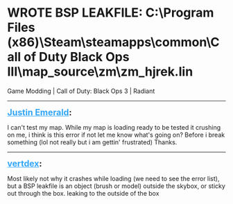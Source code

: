 # WROTE BSP LEAKFILE: C:\Program Files (x86)\Steam\steamapps\common\Call of Duty Black Ops III\\map_source\zm\zm_hjrek.lin
Game Modding | Call of Duty: Black Ops 3 | Radiant

---
<strong style="font-size: 1.4em;"><span style="text-decoration: underline;text-decoration-color: #34a7f9;"><span style="color:#34a7f9;">Justin Emerald</span></span>:</strong>

<p>I can&#39;t test my map. While my map is loading ready to be tested it crushing on me, i think is this error if not let me know what&#39;s going on? Before i break something (lol not really but i am gettin&#39; frustrated) Thanks.</p>

---
<strong style="font-size: 1.4em;"><span style="text-decoration: underline;text-decoration-color: #34a7f9;"><span style="color:#34a7f9;">vertdex</span></span>:</strong>

<p>Most likely not why it crashes while loading (we need to see the error list), but a BSP leakfile is an object (brush or model) outside the skybox, or sticky out through the box. leaking to the outside of the box</p>
